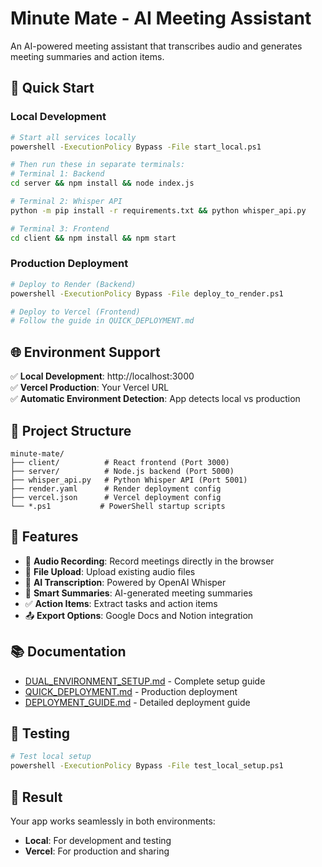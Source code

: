 # Minute Mate - AI Meeting Assistant

An AI-powered meeting assistant that transcribes audio and generates meeting summaries and action items.

## 🚀 Quick Start

### Local Development
```bash
# Start all services locally
powershell -ExecutionPolicy Bypass -File start_local.ps1

# Then run these in separate terminals:
# Terminal 1: Backend
cd server && npm install && node index.js

# Terminal 2: Whisper API  
python -m pip install -r requirements.txt && python whisper_api.py

# Terminal 3: Frontend
cd client && npm install && npm start
```

### Production Deployment
```bash
# Deploy to Render (Backend)
powershell -ExecutionPolicy Bypass -File deploy_to_render.ps1

# Deploy to Vercel (Frontend)
# Follow the guide in QUICK_DEPLOYMENT.md
```

## 🌐 Environment Support

✅ **Local Development**: http://localhost:3000  
✅ **Vercel Production**: Your Vercel URL  
✅ **Automatic Environment Detection**: App detects local vs production

## 📁 Project Structure

```
minute-mate/
├── client/          # React frontend (Port 3000)
├── server/          # Node.js backend (Port 5000)
├── whisper_api.py   # Python Whisper API (Port 5001)
├── render.yaml      # Render deployment config
├── vercel.json      # Vercel deployment config
└── *.ps1           # PowerShell startup scripts
```

## 🔧 Features

- 🎤 **Audio Recording**: Record meetings directly in the browser
- 📁 **File Upload**: Upload existing audio files
- 🤖 **AI Transcription**: Powered by OpenAI Whisper
- 📝 **Smart Summaries**: AI-generated meeting summaries
- ✅ **Action Items**: Extract tasks and action items
- 📤 **Export Options**: Google Docs and Notion integration

## 📚 Documentation

- [DUAL_ENVIRONMENT_SETUP.md](DUAL_ENVIRONMENT_SETUP.md) - Complete setup guide
- [QUICK_DEPLOYMENT.md](QUICK_DEPLOYMENT.md) - Production deployment
- [DEPLOYMENT_GUIDE.md](DEPLOYMENT_GUIDE.md) - Detailed deployment guide

## 🧪 Testing

```bash
# Test local setup
powershell -ExecutionPolicy Bypass -File test_local_setup.ps1
```

## 🎯 Result

Your app works seamlessly in both environments:
- **Local**: For development and testing
- **Vercel**: For production and sharing
